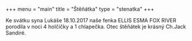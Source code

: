 +++
menu = "main"
title = "Štěňátka"
type = "stenatka"
+++

Ke svátku syna Lukáše 18.10.2017 naše fenka ELLIS ESMA FOX RIVER porodila v noci 4 holčičky a 1 chlapečka.
Otec štěňátek je krásný Ch.Jack Sandiré.
